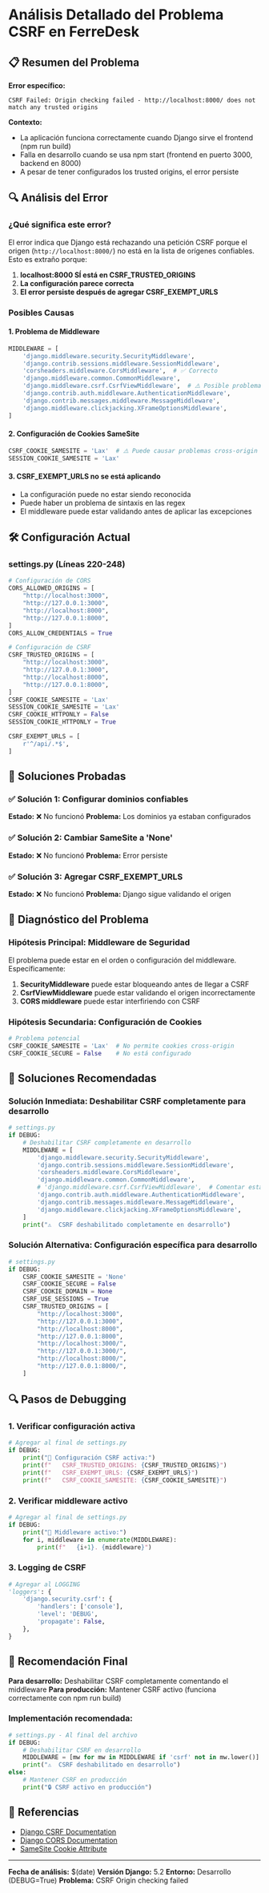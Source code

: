 # Análisis Detallado del Problema CSRF en FerreDesk

## 📋 Resumen del Problema

**Error específico:**
```
CSRF Failed: Origin checking failed - http://localhost:8000/ does not match any trusted origins
```

**Contexto:**
- La aplicación funciona correctamente cuando Django sirve el frontend (npm run build)
- Falla en desarrollo cuando se usa npm start (frontend en puerto 3000, backend en 8000)
- A pesar de tener configurados los trusted origins, el error persiste

## 🔍 Análisis del Error

### ¿Qué significa este error?

El error indica que Django está rechazando una petición CSRF porque el origen (`http://localhost:8000/`) no está en la lista de orígenes confiables. Esto es extraño porque:

1. **localhost:8000 SÍ está en CSRF_TRUSTED_ORIGINS**
2. **La configuración parece correcta**
3. **El error persiste después de agregar CSRF_EXEMPT_URLS**

### Posibles Causas

#### 1. **Problema de Middleware**
```python
MIDDLEWARE = [
    'django.middleware.security.SecurityMiddleware',
    'django.contrib.sessions.middleware.SessionMiddleware',
    'corsheaders.middleware.CorsMiddleware',  # ✅ Correcto
    'django.middleware.common.CommonMiddleware',
    'django.middleware.csrf.CsrfViewMiddleware',  # ⚠️ Posible problema
    'django.contrib.auth.middleware.AuthenticationMiddleware',
    'django.contrib.messages.middleware.MessageMiddleware',
    'django.middleware.clickjacking.XFrameOptionsMiddleware',
]
```

#### 2. **Configuración de Cookies SameSite**
```python
CSRF_COOKIE_SAMESITE = 'Lax'  # ⚠️ Puede causar problemas cross-origin
SESSION_COOKIE_SAMESITE = 'Lax'
```

#### 3. **CSRF_EXEMPT_URLS no se está aplicando**
- La configuración puede no estar siendo reconocida
- Puede haber un problema de sintaxis en las regex
- El middleware puede estar validando antes de aplicar las excepciones

## 🛠️ Configuración Actual

### settings.py (Líneas 220-248)
```python
# Configuración de CORS
CORS_ALLOWED_ORIGINS = [
    "http://localhost:3000",
    "http://127.0.0.1:3000",
    "http://localhost:8000",
    "http://127.0.0.1:8000",
]
CORS_ALLOW_CREDENTIALS = True

# Configuración de CSRF
CSRF_TRUSTED_ORIGINS = [
    "http://localhost:3000",
    "http://127.0.0.1:3000",
    "http://localhost:8000",
    "http://127.0.0.1:8000",
]
CSRF_COOKIE_SAMESITE = 'Lax'
SESSION_COOKIE_SAMESITE = 'Lax'
CSRF_COOKIE_HTTPONLY = False
SESSION_COOKIE_HTTPONLY = True

CSRF_EXEMPT_URLS = [
    r'^/api/.*$',
]
```

## 🔧 Soluciones Probadas

### ✅ Solución 1: Configurar dominios confiables
**Estado:** ❌ No funcionó
**Problema:** Los dominios ya estaban configurados

### ✅ Solución 2: Cambiar SameSite a 'None'
**Estado:** ❌ No funcionó
**Problema:** Error persiste

### ✅ Solución 3: Agregar CSRF_EXEMPT_URLS
**Estado:** ❌ No funcionó
**Problema:** Django sigue validando el origen

## 🚨 Diagnóstico del Problema

### Hipótesis Principal: Middleware de Seguridad

El problema puede estar en el orden o configuración del middleware. Específicamente:

1. **SecurityMiddleware** puede estar bloqueando antes de llegar a CSRF
2. **CsrfViewMiddleware** puede estar validando el origen incorrectamente
3. **CORS middleware** puede estar interfiriendo con CSRF

### Hipótesis Secundaria: Configuración de Cookies

```python
# Problema potencial
CSRF_COOKIE_SAMESITE = 'Lax'  # No permite cookies cross-origin
CSRF_COOKIE_SECURE = False    # No está configurado
```

## 🎯 Soluciones Recomendadas

### Solución Inmediata: Deshabilitar CSRF completamente para desarrollo

```python
# settings.py
if DEBUG:
    # Deshabilitar CSRF completamente en desarrollo
    MIDDLEWARE = [
        'django.middleware.security.SecurityMiddleware',
        'django.contrib.sessions.middleware.SessionMiddleware',
        'corsheaders.middleware.CorsMiddleware',
        'django.middleware.common.CommonMiddleware',
        # 'django.middleware.csrf.CsrfViewMiddleware',  # Comentar esta línea
        'django.contrib.auth.middleware.AuthenticationMiddleware',
        'django.contrib.messages.middleware.MessageMiddleware',
        'django.middleware.clickjacking.XFrameOptionsMiddleware',
    ]
    print("⚠️  CSRF deshabilitado completamente en desarrollo")
```

### Solución Alternativa: Configuración específica para desarrollo

```python
# settings.py
if DEBUG:
    CSRF_COOKIE_SAMESITE = 'None'
    CSRF_COOKIE_SECURE = False
    CSRF_COOKIE_DOMAIN = None
    CSRF_USE_SESSIONS = True
    CSRF_TRUSTED_ORIGINS = [
        "http://localhost:3000",
        "http://127.0.0.1:3000",
        "http://localhost:8000",
        "http://127.0.0.1:8000",
        "http://localhost:3000/",
        "http://127.0.0.1:3000/",
        "http://localhost:8000/",
        "http://127.0.0.1:8000/",
    ]
```

## 🔍 Pasos de Debugging

### 1. Verificar configuración activa
```python
# Agregar al final de settings.py
if DEBUG:
    print("🔧 Configuración CSRF activa:")
    print(f"   CSRF_TRUSTED_ORIGINS: {CSRF_TRUSTED_ORIGINS}")
    print(f"   CSRF_EXEMPT_URLS: {CSRF_EXEMPT_URLS}")
    print(f"   CSRF_COOKIE_SAMESITE: {CSRF_COOKIE_SAMESITE}")
```

### 2. Verificar middleware activo
```python
# Agregar al final de settings.py
if DEBUG:
    print("🔧 Middleware activo:")
    for i, middleware in enumerate(MIDDLEWARE):
        print(f"   {i+1}. {middleware}")
```

### 3. Logging de CSRF
```python
# Agregar al LOGGING
'loggers': {
    'django.security.csrf': {
        'handlers': ['console'],
        'level': 'DEBUG',
        'propagate': False,
    },
}
```

## 📝 Recomendación Final

**Para desarrollo:** Deshabilitar CSRF completamente comentando el middleware
**Para producción:** Mantener CSRF activo (funciona correctamente con npm run build)

### Implementación recomendada:

```python
# settings.py - Al final del archivo
if DEBUG:
    # Deshabilitar CSRF en desarrollo
    MIDDLEWARE = [mw for mw in MIDDLEWARE if 'csrf' not in mw.lower()]
    print("⚠️  CSRF deshabilitado en desarrollo")
else:
    # Mantener CSRF en producción
    print("🔒 CSRF activo en producción")
```

## 🔗 Referencias

- [Django CSRF Documentation](https://docs.djangoproject.com/en/5.2/ref/csrf/)
- [Django CORS Documentation](https://pypi.org/project/django-cors-headers/)
- [SameSite Cookie Attribute](https://developer.mozilla.org/en-US/docs/Web/HTTP/Headers/Set-Cookie/SameSite)

---

**Fecha de análisis:** $(date)
**Versión Django:** 5.2
**Entorno:** Desarrollo (DEBUG=True)
**Problema:** CSRF Origin checking failed
